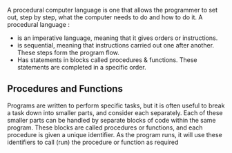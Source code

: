 A procedural computer language is one that allows the programmer to set out, step by step, what the computer needs to do and how to do it. 
A procedural language :
- is an imperative language, meaning that it gives orders or instructions.
- is sequential, meaning that instructions carried out one after another. These steps form the program flow.
- Has statements in blocks called procedures & functions. These statements are completed in a specific order.


## Procedures and Functions
Programs are written to perform specific tasks, but it is often useful to break a task down into smaller parts, and consider each separately. 
Each of these smaller parts can be handled by separate blocks of code within the same program.
These blocks are called procedures or functions, and each procedure is given a unique identifier. 
As the program runs, it will use these identifiers to call (run) the procedure or function as required
